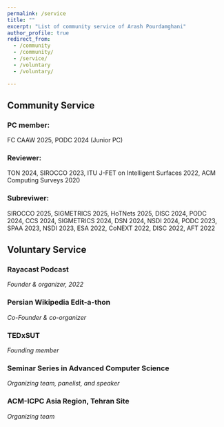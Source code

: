 ```yaml
---
permalink: /service
title: ""
excerpt: "List of community service of Arash Pourdamghani"
author_profile: true
redirect_from: 
  - /community
  - /community/
  - /service/
  - /voluntary
  - /voluntary/

---
```


## Community Service

### PC member:
FC CAAW 2025, PODC 2024 (Junior PC)

### Reviewer:
TON 2024, SIROCCO 2023, ITU J-FET on Intelligent Surfaces 2022, ACM Computing Surveys 2020

### Subreviwer: 
SIROCCO 2025, SIGMETRICS 2025, HoTNets 2025, DISC 2024, PODC 2024, CCS 2024, SIGMETRICS 2024, DSN 2024, NSDI 2024, PODC 2023, SPAA 2023, NSDI 2023, ESA 2022, CoNEXT 2022, DISC 2022, AFT 2022


## Voluntary Service

### Rayacast Podcast
*Founder & organizer, 2022*


### Persian Wikipedia Edit-a-thon
*Co-Founder & co-organizer*

### TEDxSUT
*Founding member*

### Seminar Series in Advanced Computer Science
*Organizing team, panelist, and speaker*

### ACM-ICPC Asia Region, Tehran Site
*Organizing team*
